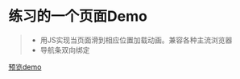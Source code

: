 # 练习的一个页面Demo
> * 用JS实现当页面滑到相应位置加载动画。兼容各种主流浏览器
> * 导航条双向绑定

[预览demo](https://zhouxingzu.github.io/Practice-Demo/)
